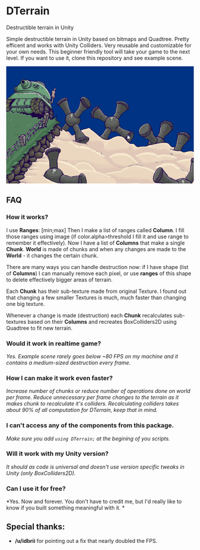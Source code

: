 # DTerrain
Destructible terrain in Unity

Simple destructible terrain in Unity based on bitmaps and Quadtree. Pretty efficent and works with Unity Colliders. Very reusable and customizable for your own needs. This beginner friendly tool will take your game to the next level. If you want to use it, clone this repository and see example scene.

![Demo](dterrainexample_new.gif)


## FAQ
### How it works?
I use **Ranges**: [min;max]
Then I make a list of ranges called **Column**.
I fill those ranges using image (if color.alpha>threshold I fill it and use range to remember it effectively).
Now I have a list of **Columns** that make a single **Chunk**. **World** is made of chunks and when any changes are made to the **World** - it changes the certain chunk. 

There are many ways you can handle destruction now: if I have shape (list of **Columns**) I can manually remove each pixel, or use **ranges** of this shape to delete effectively bigger areas of terrain.

Each **Chunk** has their sub-texture made from original Texture. I found out that changing a few smaller Textures is much, much faster than changing one big texture. 

Whenever a change is made (destruction) each **Chunk** recalculates sub-textures based on their **Columns** and recreates BoxColliders2D using Quadtree to fit new terrain.

### Would it work in realtime game?
*Yes. Example scene rarely goes below ~80 FPS on my machine and it contains a medium-sized destruction every frame.*
### How I can make it work even faster?
*Increase number of chunks or reduce number of operations done on world per frame.*
*Reduce unnecessary per frame changes to the terrain as it makes chunk to recalculate it's colliders.*
*Recalculating colliders takes about 90% of all computation for DTerrain, keep that in mind.*
### I can't access any of the components from this package.
*Make sure you add ```using DTerrain;``` at the begining of you scripts.*
### Will it work with my Unity version?
*It should as code is universal and doesn't use version specific tweaks in Unity (only BoxColliders2D).*
### Can I use it for free?
*Yes. Now and forever. You don't have to credit me, but I'd really like to know if you built something meaningful with it. * 

## Special thanks:
- **/u/idbrii** for pointing out a fix that nearly doubled the FPS.

